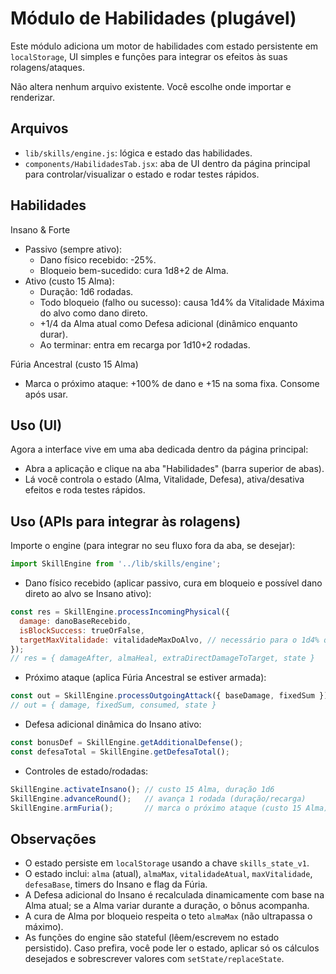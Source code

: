 # Módulo de Habilidades (plugável)

Este módulo adiciona um motor de habilidades com estado persistente em `localStorage`, UI simples e funções para integrar os efeitos às suas rolagens/ataques.

Não altera nenhum arquivo existente. Você escolhe onde importar e renderizar.

## Arquivos

- `lib/skills/engine.js`: lógica e estado das habilidades.
- `components/HabilidadesTab.jsx`: aba de UI dentro da página principal para controlar/visualizar o estado e rodar testes rápidos.

## Habilidades

Insano & Forte
- Passivo (sempre ativo):
  - Dano físico recebido: -25%.
  - Bloqueio bem-sucedido: cura 1d8+2 de Alma.
- Ativo (custo 15 Alma):
  - Duração: 1d6 rodadas.
  - Todo bloqueio (falho ou sucesso): causa 1d4% da Vitalidade Máxima do alvo como dano direto.
  - +1/4 da Alma atual como Defesa adicional (dinâmico enquanto durar).
  - Ao terminar: entra em recarga por 1d10+2 rodadas.

Fúria Ancestral (custo 15 Alma)
- Marca o próximo ataque: +100% de dano e +15 na soma fixa. Consome após usar.

## Uso (UI)

Agora a interface vive em uma aba dedicada dentro da página principal:

- Abra a aplicação e clique na aba "Habilidades" (barra superior de abas).
- Lá você controla o estado (Alma, Vitalidade, Defesa), ativa/desativa efeitos e roda testes rápidos.

## Uso (APIs para integrar às rolagens)

Importe o engine (para integrar no seu fluxo fora da aba, se desejar):

```js
import SkillEngine from '../lib/skills/engine';
```

- Dano físico recebido (aplicar passivo, cura em bloqueio e possível dano direto ao alvo se Insano ativo):

```js
const res = SkillEngine.processIncomingPhysical({
  damage: danoBaseRecebido,
  isBlockSuccess: trueOrFalse,
  targetMaxVitalidade: vitalidadeMaxDoAlvo, // necessário para o 1d4% quando Insano ativo
});
// res = { damageAfter, almaHeal, extraDirectDamageToTarget, state }
```

- Próximo ataque (aplica Fúria Ancestral se estiver armada):

```js
const out = SkillEngine.processOutgoingAttack({ baseDamage, fixedSum });
// out = { damage, fixedSum, consumed, state }
```

- Defesa adicional dinâmica do Insano ativo:

```js
const bonusDef = SkillEngine.getAdditionalDefense();
const defesaTotal = SkillEngine.getDefesaTotal();
```

- Controles de estado/rodadas:

```js
SkillEngine.activateInsano(); // custo 15 Alma, duração 1d6
SkillEngine.advanceRound();   // avança 1 rodada (duração/recarga)
SkillEngine.armFuria();       // marca o próximo ataque (custo 15 Alma)
```

## Observações

- O estado persiste em `localStorage` usando a chave `skills_state_v1`.
- O estado inclui: `alma` (atual), `almaMax`, `vitalidadeAtual`, `maxVitalidade`, `defesaBase`, timers do Insano e flag da Fúria.
- A Defesa adicional do Insano é recalculada dinamicamente com base na Alma atual; se a Alma variar durante a duração, o bônus acompanha.
- A cura de Alma por bloqueio respeita o teto `almaMax` (não ultrapassa o máximo).
- As funções do engine são stateful (lêem/escrevem no estado persistido). Caso prefira, você pode ler o estado, aplicar só os cálculos desejados e sobrescrever valores com `setState/replaceState`.
